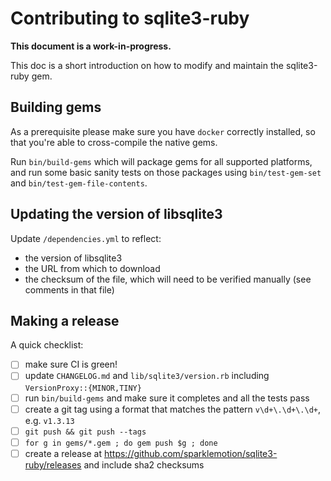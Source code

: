# Contributing to sqlite3-ruby

**This document is a work-in-progress.**

This doc is a short introduction on how to modify and maintain the sqlite3-ruby gem.

## Building gems

As a prerequisite please make sure you have `docker` correctly installed, so that you're able to cross-compile the native gems.

Run `bin/build-gems` which will package gems for all supported platforms, and run some basic sanity tests on those packages using `bin/test-gem-set` and `bin/test-gem-file-contents`.

## Updating the version of libsqlite3

Update `/dependencies.yml` to reflect:

- the version of libsqlite3
- the URL from which to download
- the checksum of the file, which will need to be verified manually (see comments in that file)

## Making a release

A quick checklist:

- [ ] make sure CI is green!
- [ ] update `CHANGELOG.md` and `lib/sqlite3/version.rb` including `VersionProxy::{MINOR,TINY}`
- [ ] run `bin/build-gems` and make sure it completes and all the tests pass
- [ ] create a git tag using a format that matches the pattern `v\d+\.\d+\.\d+`, e.g. `v1.3.13`
- [ ] `git push && git push --tags`
- [ ] `for g in gems/*.gem ; do gem push $g ; done`
- [ ] create a release at https://github.com/sparklemotion/sqlite3-ruby/releases and include sha2 checksums
